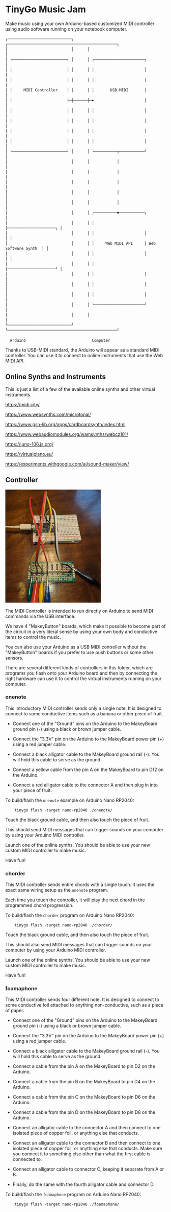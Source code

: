 # TinyGo Music Jam

Make music using your own Arduino-based customized MIDI controller using audio software running on your notebook computer.

```
┌────────────────────────────┐      ┌────────────────────────────────────────────────┐
│                            │      │                                                │
│ ┌────────────────────────┐ │      │ ┌──────────────────────┐                       │
│ │                        │ │      │ │                      │                       │
│ │                        │ │      │ │                      │                       │
│ │     MIDI Controller    │ │      │ │       USB-MIDI       │                       │
│ │                        ├─┼──────┼─►                      │                       │
│ │                        │ │      │ │                      │                       │
│ │                        │ │      │ │                      │                       │
│ │                        │ │      │ │                      │                       │
│ │                        │ │      │ │                      │                       │
│ └────────────────────────┘ │      │ └──────────┬───────────┘                       │
│                            │      │            │                                   │
│                            │      │            │                                   │
│                            │      │            │                                   │
│                            │      │            │                                   │
│                            │      │            │                                   │
│                            │      │ ┌──────────▼───────────┐                       │
│                            │      │ │                      ├─────────────────────┐ │
│                            │      │ │                      │                     │ │
│                            │      │ │     Web MIDI API     │ Web Software Synth  │ │
│                            │      │ │                      │                     │ │
│                            │      │ │                      ├─────────────────────┘ │
│                            │      │ │                      │                       │
│                            │      │ │                      │                       │
│                            │      │ │                      │                       │
│                            │      │ └──────────────────────┘                       │
│                            │      │                                                │
└────────────────────────────┘      └────────────────────────────────────────────────┘

  Arduino                             Computer

```

Thanks to USB-MIDI standard, the Arduino will appear as a standard MIDI controller. You can use it to connect to online instruments that use the Web MIDI API.


## Online Synths and Instruments

This is just a list of a few of the available online synths and other virtual instruments.

https://midi.city/

https://www.websynths.com/microtonal/

https://www.gsn-lib.org/apps/cardboardsynth/index.html

https://www.webaudiomodules.org/wamsynths/webcz101/

https://juno-106.js.org/

https://virtualpiano.eu/

https://experiments.withgoogle.com/ai/sound-maker/view/

## Controller

![MakeyBoard](../images/makeyboard.jpg)

The MIDI Controller is intended to run directly on Arduino to send MIDI commands via the USB interface.

We have 4 "MakeyButton" boards, which make it possible to become part of the circuit in a very literal sense by using your own body and conductive items to control the music.

You can also use your Arduino as a USB MIDI controller without the "MakeyButton" boards if you prefer to use push buttons or some other sensors.

There are several different kinds of controllers in this folder, which are programs you flash onto your Arduino board and then by connecting the right hardware can use it to control the virtual instruments running on your computer.

### onenote

This introductory MIDI controller sends only a single note. It is designed to connect to some conductive items such as a banana or other piece of fruit.

- Connect one of the "Ground" pins on the Arduino to the MakeyBoard ground pin (-) using a black or brown jumper cable.

- Connect the "3.3V" pin on the Arduino to the MakeyBoard power pin (+) using a red jumper cable.

- Connect a black alligator cable to the MakeyBoard ground rail (-). You will hold this cable to serve as the ground.

- Connect a yellow cable from the pin A on the MakeyBoard to pin D12 on the Arduino.

- Connect a red alligator cable to the connector A and then plug in into your piece of fruit.

To build/flash the `onenote` example on Arduino Nano RP2040:

        tinygo flash -target nano-rp2040 ./onenote/

Touch the black ground cable, and then also touch the piece of fruit.

This should send MIDI messages that can trigger sounds on your computer by using your Arduino MIDI controller.

Launch one of the online synths. You should be able to use your new custom MIDI controller to make music.

Have fun!

### chorder

This MIDI controller sends entire chords with a single touch. It uses the exact same wiring setup as the `onenote` program.

Each time you touch the controller, it will play the next chord in the programmed chord progression.

To build/flash the `chorder` program on Arduino Nano RP2040:

        tinygo flash -target nano-rp2040 ./chorder/

Touch the black ground cable, and then also touch the piece of fruit.

This should also send MIDI messages that can trigger sounds on your computer by using your Arduino MIDI controller.

Launch one of the online synths. You should be able to use your new custom MIDI controller to make music.

Have fun!

### foamaphone

This MIDI controller sends four different note. It is designed to connect to some conductive foil attached to anything non-conductive, such as a piece of paper.

- Connect one of the "Ground" pins on the Arduino to the MakeyBoard ground pin (-) using a black or brown jumper cable.

- Connect the "3.3V" pin on the Arduino to the MakeyBoard power pin (+) using a red jumper cable.

- Connect a black alligator cable to the MakeyBoard ground rail (-). You will hold this cable to serve as the ground.

- Connect a cable from the pin A on the MakeyBoard to pin D2 on the Arduino.

- Connect a cable from the pin B on the MakeyBoard to pin D4 on the Arduino.

- Connect a cable from the pin C on the MakeyBoard to pin D6 on the Arduino.

- Connect a cable from the pin D on the MakeyBoard to pin D8 on the Arduino.

- Connect an alligator cable to the connector A and then connect to one isolated piece of copper foil, or anything else that conducts.

- Connect an alligator cable to the connector B and then connect to one isolated piece of copper foil, or anything else that conducts. Make sure you connect it to something else other than what the first cable is connected to.

- Connect an alligator cable to connector C, keeping it separate from A or B.

- Finally, do the same with the fourth alligator cable and connector D.

To build/flash the `foamaphone` program on Arduino Nano RP2040:

        tinygo flash -target nano-rp2040 ./foamaphone/
